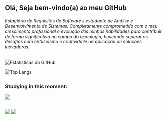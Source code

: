 ## Olá, Seja bem-vindo(a) ao meu GitHub

###### Estagiário de Requisitos de Software e estudante de Análise e Desenvolvimento de Sistemas. Completamente comprometido com o meu crescimento profissional e evolução das minhas habilidades para contribuir de forma significativa no campo da tecnologia, buscando superar os desafios com entusiasmo e criatividade na aplicação de soluções inovadoras.
##

![Estatísticas do GitHub](https://github-readme-stats.vercel.app/api?username=eduardollc&show_icons=true&theme=dark)

![Top Langs](https://github-readme-stats.vercel.app/api/top-langs/?username=eduardollc&show_icons=true&theme=dark)

 ##

 ### Studying in this moment:
<img src="https://skillicons.dev/icons?i=javascript,java" /><br>

##

<div> 
  <a href = "mailto:eduardollcofficial@gmail.com"><img src="https://img.shields.io/badge/-Gmail-%23333?style=for-the-badge&logo=gmail&logoColor=white" target="_blank"></a>
  <a href="https://www.linkedin.com/in/eduardoleitelapacanguçu/" target="_blank"><img src="https://img.shields.io/badge/-LinkedIn-%230077B5?style=for-the-badge&logo=linkedin&logoColor=white" target="_blank"></a> 
</div>


